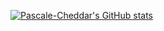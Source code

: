[![Pascale-Cheddar's GitHub stats](https://github-readme-stats.vercel.app/api?username=anuraghazra)](https://github.com/anuraghazra/github-readme-stats)


